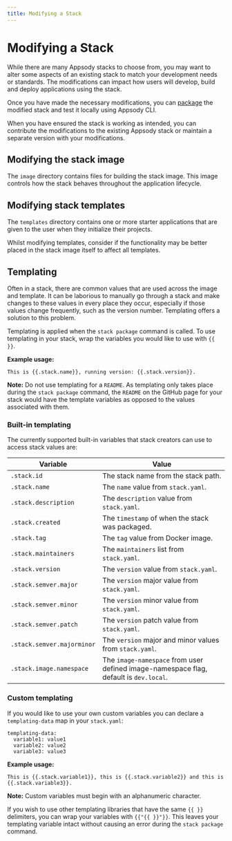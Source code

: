 ```yaml
---
title: Modifying a Stack
---
```


# Modifying a Stack

While there are many Appsody stacks to choose from, you may want to alter some aspects of an existing stack to match your development needs or standards. The modifications can impact how users will develop, build and deploy applications using the stack.

Once you have made the necessary modifications, you can [package](/content/docs/stacks/package.md) the modified stack and test it locally using Appsody CLI.

When you have ensured the stack is working as intended, you can contribute the modifications to the existing Appsody stack or maintain a separate version with your modifications.


## Modifying the stack image
The `image` directory contains files for building the stack image. This image controls how the stack behaves throughout the application lifecycle.


## Modifying stack templates
The `templates` directory contains one or more starter applications that are given to the user when they initialize their projects.

Whilst modifying templates, consider if the functionality may be better placed in the stack image itself to affect all templates.

## Templating

Often in a stack, there are common values that are used across the image and template.  It can be laborious to manually go through a stack and make changes to these values in every place they occur, especially if those values change frequently, such as the version number.  Templating offers a solution to this problem.

Templating is applied when the `stack package` command is called.  To use templating in your stack, wrap the variables you would like to use with `{{ }}`.

**Example usage:**

`This is {{.stack.name}}, running version: {{.stack.version}}.`

**Note:** Do not use templating for a `README`. As templating only takes place during the `stack package` command, the `README` on the GitHub page for your stack would have the template variables as opposed to the values associated with them.

### Built-in templating

The currently supported built-in variables that stack creators can use to access stack values are:

| Variable                  | Value                                                                                 |
| ------------------------- | ------------------------------------------------------------------------------------- |
| `.stack.id`               | The stack name from the stack path.                                                   |
| `.stack.name`             | The `name` value from `stack.yaml`.                                                   |
| `.stack.description`      | The `description` value from `stack.yaml`.                                            |
| `.stack.created`          | The `timestamp` of when the stack was packaged.                                       |
| `.stack.tag`              | The `tag` value from Docker image.                                                    |
| `.stack.maintainers`      | The `maintainers` list from `stack.yaml`.                                             |
| `.stack.version`          | The `version` value from `stack.yaml`.                                                |
| `.stack.semver.major`     | The `version` major value from `stack.yaml`.                                          |
| `.stack.semver.minor`     | The `version` minor value from `stack.yaml`.                                          |
| `.stack.semver.patch`     | The `version` patch value from `stack.yaml`.                                          |
| `.stack.semver.majorminor`| The `version` major and minor values from `stack.yaml`.                               |
| `.stack.image.namespace`  | The `image-namespace` from user defined image-namespace flag, default is `dev.local`. |

### Custom templating

If you would like to use your own custom variables you can declare a `templating-data` map in your `stack.yaml`:

```
templating-data:
  variable1: value1
  variable2: value2
  variable3: value3
```

**Example usage:**

```
This is {{.stack.variable1}}, this is {{.stack.variable2}} and this is {{.stack.variable3}}.
```

**Note:** Custom variables must begin with an alphanumeric character.

If you wish to use other templating libraries that have the same `{{ }}` delimiters, you can wrap your variables with `{{"{{ }}"}}`.  This leaves your templating variable intact without causing an error during the `stack package` command.
